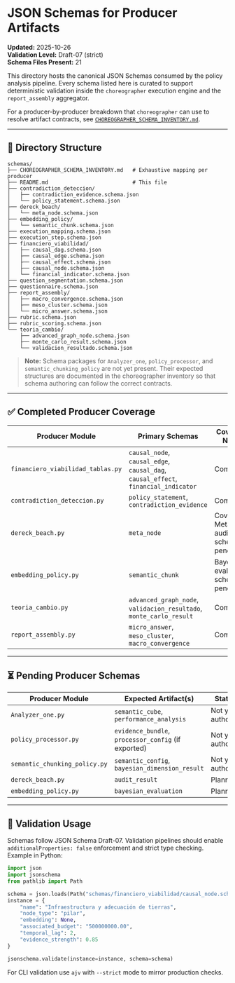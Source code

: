 # JSON Schemas for Producer Artifacts
**Updated:** 2025-10-26  
**Validation Level:** Draft-07 (strict)  
**Schema Files Present:** 21

This directory hosts the canonical JSON Schemas consumed by the policy analysis
pipeline. Every schema listed here is curated to support deterministic
validation inside the `choreographer` execution engine and the `report_assembly`
aggregator.

For a producer-by-producer breakdown that `choreographer` can use to resolve
artifact contracts, see
[`CHOREOGRAPHER_SCHEMA_INVENTORY.md`](CHOREOGRAPHER_SCHEMA_INVENTORY.md).

---

## 📁 Directory Structure

```
schemas/
├── CHOREOGRAPHER_SCHEMA_INVENTORY.md   # Exhaustive mapping per producer
├── README.md                           # This file
├── contradiction_deteccion/
│   ├── contradiction_evidence.schema.json
│   └── policy_statement.schema.json
├── dereck_beach/
│   └── meta_node.schema.json
├── embedding_policy/
│   └── semantic_chunk.schema.json
├── execution_mapping.schema.json
├── execution_step.schema.json
├── financiero_viabilidad/
│   ├── causal_dag.schema.json
│   ├── causal_edge.schema.json
│   ├── causal_effect.schema.json
│   ├── causal_node.schema.json
│   └── financial_indicator.schema.json
├── question_segmentation.schema.json
├── questionnaire.schema.json
├── report_assembly/
│   ├── macro_convergence.schema.json
│   ├── meso_cluster.schema.json
│   └── micro_answer.schema.json
├── rubric.schema.json
├── rubric_scoring.schema.json
└── teoria_cambio/
    ├── advanced_graph_node.schema.json
    ├── monte_carlo_result.schema.json
    └── validacion_resultado.schema.json
```

> **Note:** Schema packages for `Analyzer_one`, `policy_processor`, and
> `semantic_chunking_policy` are not yet present. Their expected structures are
> documented in the choreographer inventory so that schema authoring can follow
> the correct contracts.

---

## ✅ Completed Producer Coverage

| Producer Module                     | Primary Schemas                                                                           | Coverage Notes |
|------------------------------------|-------------------------------------------------------------------------------------------|----------------|
| `financiero_viabilidad_tablas.py`  | `causal_node`, `causal_edge`, `causal_dag`, `causal_effect`, `financial_indicator`        | Complete       |
| `contradiction_deteccion.py`       | `policy_statement`, `contradiction_evidence`                                              | Complete       |
| `dereck_beach.py`                  | `meta_node`                                                                               | Covers MetaNode; audit schema pending |
| `embedding_policy.py`              | `semantic_chunk`                                                                          | Bayesian evaluation schema pending |
| `teoria_cambio.py`                 | `advanced_graph_node`, `validacion_resultado`, `monte_carlo_result`                       | Complete       |
| `report_assembly.py`               | `micro_answer`, `meso_cluster`, `macro_convergence`                                        | Complete       |

---

## ⏳ Pending Producer Schemas

| Producer Module                 | Expected Artifact(s)                               | Status |
|--------------------------------|----------------------------------------------------|--------|
| `Analyzer_one.py`              | `semantic_cube`, `performance_analysis`            | Not yet authored |
| `policy_processor.py`          | `evidence_bundle`, `processor_config` (if exported) | Not yet authored |
| `semantic_chunking_policy.py`  | `semantic_config`, `bayesian_dimension_result`      | Not yet authored |
| `dereck_beach.py`              | `audit_result`                                     | Planned |
| `embedding_policy.py`          | `bayesian_evaluation`                              | Planned |

---

## 🎯 Validation Usage

Schemas follow JSON Schema Draft-07. Validation pipelines should enable
`additionalProperties: false` enforcement and strict type checking. Example in
Python:

```python
import json
import jsonschema
from pathlib import Path

schema = json.loads(Path("schemas/financiero_viabilidad/causal_node.schema.json").read_text())
instance = {
    "name": "Infraestructura y adecuación de tierras",
    "node_type": "pilar",
    "embedding": None,
    "associated_budget": "500000000.00",
    "temporal_lag": 2,
    "evidence_strength": 0.85
}

jsonschema.validate(instance=instance, schema=schema)
```

For CLI validation use `ajv` with `--strict` mode to mirror production checks.
